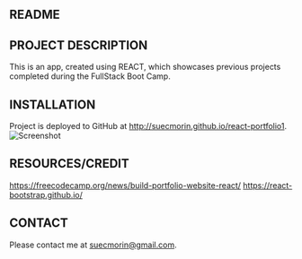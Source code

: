 ## README

## PROJECT DESCRIPTION 
This is an app, created using REACT, which showcases previous projects completed during the FullStack Boot Camp.

## INSTALLATION 
Project is deployed to GitHub at http://suecmorin.github.io/react-portfolio1.
![Screenshot](http://github.com/suecmorin/react-portfolio1/react-prt.jpg)

## RESOURCES/CREDIT
https://freecodecamp.org/news/build-portfolio-website-react/
https://react-bootstrap.github.io/

## CONTACT 
Please contact me at suecmorin@gmail.com.